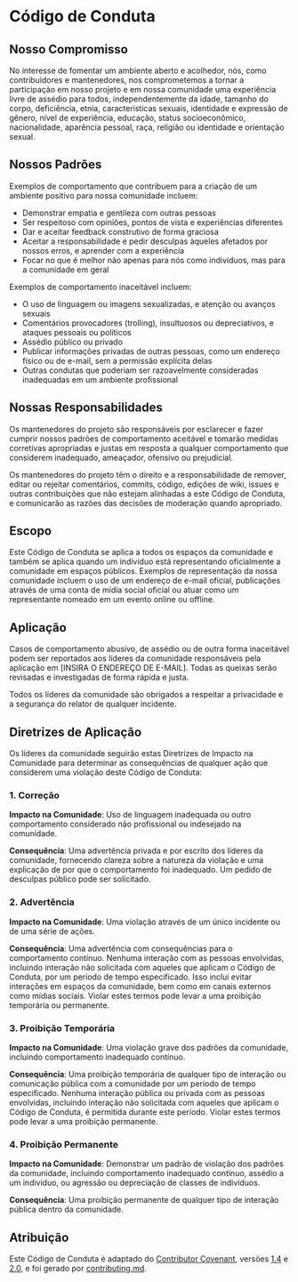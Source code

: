 # Código de Conduta

## Nosso Compromisso

No interesse de fomentar um ambiente aberto e acolhedor, nós, como
contribuidores e mantenedores, nos comprometemos a tornar a participação em nosso projeto e
em nossa comunidade uma experiência livre de assédio para todos, independentemente da idade, tamanho
do corpo, deficiência, etnia, características sexuais, identidade e expressão de gênero,
nível de experiência, educação, status socioeconômico, nacionalidade, aparência
pessoal, raça, religião ou identidade e orientação sexual.

## Nossos Padrões

Exemplos de comportamento que contribuem para a criação de um ambiente positivo
para nossa comunidade incluem:

- Demonstrar empatia e gentileza com outras pessoas
- Ser respeitoso com opiniões, pontos de vista e experiências diferentes
- Dar e aceitar feedback construtivo de forma graciosa
- Aceitar a responsabilidade e pedir desculpas àqueles afetados por nossos erros,
  e aprender com a experiência
- Focar no que é melhor não apenas para nós como indivíduos, mas para a
  comunidade em geral

Exemplos de comportamento inaceitável incluem:

- O uso de linguagem ou imagens sexualizadas, e atenção ou avanços sexuais
- Comentários provocadores (trolling), insultuosos ou depreciativos, e ataques pessoais ou políticos
- Assédio público ou privado
- Publicar informações privadas de outras pessoas, como um endereço físico ou de e-mail,
  sem a permissão explícita delas
- Outras condutas que poderiam ser razoavelmente consideradas inadequadas em um
  ambiente profissional

## Nossas Responsabilidades

Os mantenedores do projeto são responsáveis por esclarecer e fazer cumprir nossos padrões de
comportamento aceitável e tomarão medidas corretivas apropriadas e justas em
resposta a qualquer comportamento que considerem inadequado,
ameaçador, ofensivo ou prejudicial.

Os mantenedores do projeto têm o direito e a responsabilidade de remover, editar ou rejeitar
comentários, commits, código, edições de wiki, issues e outras contribuições que não
estejam alinhadas a este Código de Conduta, e
comunicarão as razões das decisões de moderação quando apropriado.

## Escopo

Este Código de Conduta se aplica a todos os espaços da comunidade e também se aplica quando
um indivíduo está representando oficialmente a comunidade em espaços públicos.
Exemplos de representação da nossa comunidade incluem o uso de um endereço de e-mail oficial,
publicações através de uma conta de mídia social oficial ou atuar como um
representante nomeado em um evento online ou offline.

## Aplicação

Casos de comportamento abusivo, de assédio ou de outra forma inaceitável podem ser
reportados aos líderes da comunidade responsáveis pela aplicação em [INSIRA O ENDEREÇO DE E-MAIL].
Todas as queixas serão revisadas e investigadas de forma rápida e justa.

Todos os líderes da comunidade são obrigados a respeitar a privacidade e a segurança do
relator de qualquer incidente.

## Diretrizes de Aplicação

Os líderes da comunidade seguirão estas Diretrizes de Impacto na Comunidade para determinar
as consequências de qualquer ação que considerem uma violação deste Código de Conduta:

### 1. Correção

**Impacto na Comunidade**: Uso de linguagem inadequada ou outro comportamento considerado
não profissional ou indesejado na comunidade.

**Consequência**: Uma advertência privada e por escrito dos líderes da comunidade, fornecendo
clareza sobre a natureza da violação e uma explicação de por que o
comportamento foi inadequado. Um pedido de desculpas público pode ser solicitado.

### 2. Advertência

**Impacto na Comunidade**: Uma violação através de um único incidente ou de uma série
de ações.

**Consequência**: Uma advertência com consequências para o comportamento contínuo. Nenhuma
interação com as pessoas envolvidas, incluindo interação não solicitada com
aqueles que aplicam o Código de Conduta, por um período de tempo especificado. Isso
inclui evitar interações em espaços da comunidade, bem como em canais externos
como mídias sociais. Violar estes termos pode levar a uma proibição temporária ou
permanente.

### 3. Proibição Temporária

**Impacto na Comunidade**: Uma violação grave dos padrões da comunidade, incluindo
comportamento inadequado contínuo.

**Consequência**: Uma proibição temporária de qualquer tipo de interação ou comunicação pública
com a comunidade por um período de tempo especificado. Nenhuma interação pública ou
privada com as pessoas envolvidas, incluindo interação não solicitada
com aqueles que aplicam o Código de Conduta, é permitida durante este período.
Violar estes termos pode levar a uma proibição permanente.

### 4. Proibição Permanente

**Impacto na Comunidade**: Demonstrar um padrão de violação dos padrões da comunidade,
incluindo comportamento inadequado contínuo, assédio a um
indivíduo, ou agressão ou depreciação de classes de indivíduos.

**Consequência**: Uma proibição permanente de qualquer tipo de interação pública dentro
da comunidade.

## Atribuição

Este Código de Conduta é adaptado do [Contributor Covenant](https://contributor-covenant.org/), versões [1.4](https://www.contributor-covenant.org/version/1/4/code-of-conduct/code_of_conduct.md) e [2.0](https://www.contributor-covenant.org/version/2/0/code_of_conduct/code_of_conduct.md), e foi gerado por [contributing.md](https://contributing.md/generator).
